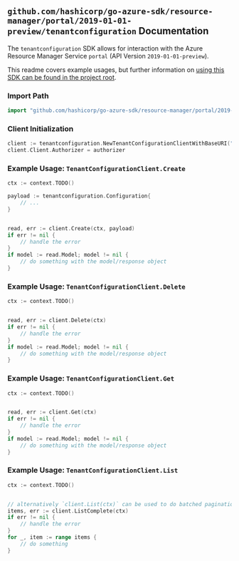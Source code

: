 
## `github.com/hashicorp/go-azure-sdk/resource-manager/portal/2019-01-01-preview/tenantconfiguration` Documentation

The `tenantconfiguration` SDK allows for interaction with the Azure Resource Manager Service `portal` (API Version `2019-01-01-preview`).

This readme covers example usages, but further information on [using this SDK can be found in the project root](https://github.com/hashicorp/go-azure-sdk/tree/main/docs).

### Import Path

```go
import "github.com/hashicorp/go-azure-sdk/resource-manager/portal/2019-01-01-preview/tenantconfiguration"
```


### Client Initialization

```go
client := tenantconfiguration.NewTenantConfigurationClientWithBaseURI("https://management.azure.com")
client.Client.Authorizer = authorizer
```


### Example Usage: `TenantConfigurationClient.Create`

```go
ctx := context.TODO()

payload := tenantconfiguration.Configuration{
	// ...
}


read, err := client.Create(ctx, payload)
if err != nil {
	// handle the error
}
if model := read.Model; model != nil {
	// do something with the model/response object
}
```


### Example Usage: `TenantConfigurationClient.Delete`

```go
ctx := context.TODO()


read, err := client.Delete(ctx)
if err != nil {
	// handle the error
}
if model := read.Model; model != nil {
	// do something with the model/response object
}
```


### Example Usage: `TenantConfigurationClient.Get`

```go
ctx := context.TODO()


read, err := client.Get(ctx)
if err != nil {
	// handle the error
}
if model := read.Model; model != nil {
	// do something with the model/response object
}
```


### Example Usage: `TenantConfigurationClient.List`

```go
ctx := context.TODO()


// alternatively `client.List(ctx)` can be used to do batched pagination
items, err := client.ListComplete(ctx)
if err != nil {
	// handle the error
}
for _, item := range items {
	// do something
}
```
